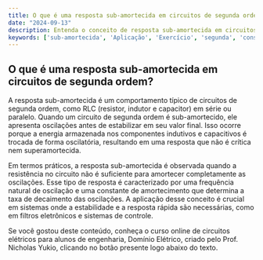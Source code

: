 ```yaml
---
title: O que é uma resposta sub-amortecida em circuitos de segunda ordem?
date: "2024-09-13"
description: Entenda o conceito de resposta sub-amortecida em circuitos de segunda ordem e sua aplicação prática.
keywords: ['sub-amortecida', 'Aplicação', 'Exercício', 'segunda', 'constante', 'Resolvido', 'Ordem']
---
```


## O que é uma resposta sub-amortecida em circuitos de segunda ordem?

A resposta sub-amortecida é um comportamento típico de circuitos de segunda ordem, como RLC (resistor, indutor e capacitor) em série ou paralelo. Quando um circuito de segunda ordem é sub-amortecido, ele apresenta oscilações antes de estabilizar em seu valor final. Isso ocorre porque a energia armazenada nos componentes indutivos e capacitivos é trocada de forma oscilatória, resultando em uma resposta que não é crítica nem superamortecida.

Em termos práticos, a resposta sub-amortecida é observada quando a resistência no circuito não é suficiente para amortecer completamente as oscilações. Esse tipo de resposta é caracterizado por uma frequência natural de oscilação e uma constante de amortecimento que determina a taxa de decaimento das oscilações. A aplicação desse conceito é crucial em sistemas onde a estabilidade e a resposta rápida são necessárias, como em filtros eletrônicos e sistemas de controle.

Se você gostou deste conteúdo, conheça o curso online de circuitos elétricos para alunos de engenharia, Domínio Elétrico, criado pelo Prof. Nicholas Yukio, clicando no botão presente logo abaixo do texto.